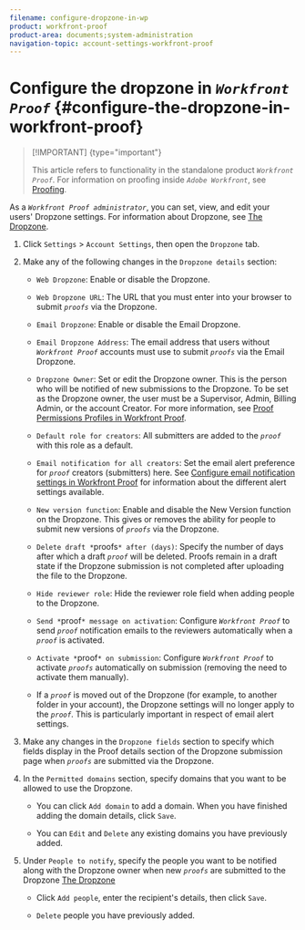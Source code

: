 ```yaml
---
filename: configure-dropzone-in-wp
product: workfront-proof
product-area: documents;system-administration
navigation-topic: account-settings-workfront-proof
---
```




# Configure the dropzone in *`Workfront Proof`* {#configure-the-dropzone-in-workfront-proof}



>[!IMPORTANT] {type="important"}
>
>This article refers to functionality in the standalone product *`Workfront Proof`*. For information on proofing inside *`Adobe Workfront`*, see [Proofing](_proofing.md).


As a *`Workfront Proof administrator`*, you can set, view, and edit your users'&nbsp;Dropzone settings. For information about Dropzone, see [The Dropzone](dropzone.md).



1. Click `Settings` > `Account Settings`, then open the `Dropzone` tab.

1. Make any of the following changes in the `Dropzone details` section: 
    
    
    * `Web Dropzone`: Enable or disable the Dropzone.
    * `Web Dropzone URL`: The URL that you must enter into your browser to submit *`proofs`* via the Dropzone.
    
    * `Email Dropzone`:&nbsp;Enable or disable the Email Dropzone.
    * `Email Dropzone Address`: The email address that users without *`Workfront Proof`* accounts must use to submit *`proofs`* via the Email Dropzone.
    
    * `Dropzone Owner`: Set or edit the Dropzone owner. This is the person who will be notified of new submissions to the Dropzone. To be set as the Dropzone owner, the user must be a Supervisor, Admin, Billing Admin, or the account Creator. For more information, see [Proof Permissions Profiles in Workfront Proof](proof-perm-profiles-in-wp.md).
    
    * `Default role for creators`: All submitters are added to the *`proof`* with this role as a default.
    
    * `Email notification for all creators`: Set the email alert preference for *`proof`* creators (submitters) here. See [Configure email notification settings in Workfront Proof](config-email-notification-settings-wp.md)&nbsp;for information about the different alert settings available.
    
    * `New version function`:  Enable and disable the New Version function on the Dropzone. This gives or removes the ability for people to submit new versions of *`proofs`* via the Dropzone.
    
    * `Delete draft *`proofs`* after (days)`: Specify the number of days after which a draft *`proof`* will be deleted. Proofs remain in a draft state if the Dropzone submission is not completed after uploading the file to the Dropzone.
    
    * `Hide reviewer role`:&nbsp;Hide the reviewer role field when adding people to the Dropzone.
    * `Send *`proof`* message on activation`: Configure *`Workfront Proof`* to send *`proof`* notification emails to the reviewers automatically when a *`proof`* is activated.
    
    * `Activate *`proof`* on submission`: Configure *`Workfront Proof`* to activate *`proofs`* automatically on submission (removing the need to activate them manually).  
    
    * If a *`proof`* is moved out of the Dropzone (for example, to another folder in your account), the Dropzone settings will no longer apply to the *`proof`*. This is particularly important in respect of email alert settings.
    
    
    

1. Make any changes in the `Dropzone fields` section to specify which fields display in the Proof details section of the Dropzone submission page when *`proofs`* are submitted via the Dropzone.

1. In the `Permitted domains` section, specify domains that you want to be allowed to use the Dropzone. 
    
    
    * You can click `Add domain` to add a domain. When you have finished adding the domain details, click `Save`.
    
    * You can  `Edit` and `Delete` any existing domains you have previously added.&nbsp;
    
    
    

1. Under `People to notify`, specify the people you want to be notified along with the Dropzone owner when new *`proofs`* are submitted to the Dropzone [The Dropzone](dropzone.md)
    
    
    * Click  `Add people`, enter the recipient's details, then click `Save`.
    
    * `Delete` people you have previously added.
    
    



